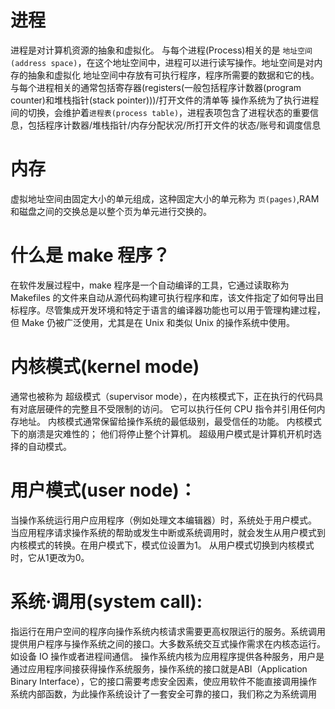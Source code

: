 # 进程
进程是对计算机资源的抽象和虚拟化。
与每个进程(Process)相关的是 `地址空间(address space)`，在这个地址空间中，进程可以进行读写操作。地址空间是对内存的抽象和虚拟化
地址空间中存放有可执行程序，程序所需要的数据和它的栈。
与每个进程相关的通常包括寄存器(registers(一般包括程序计数器(program counter)和堆栈指针(stack pointer)))/打开文件的清单等
操作系统为了执行进程间的切换，会维护着`进程表(process table)`，进程表项包含了进程状态的重要信息，包括程序计数器/堆栈指针/内存分配状况/所打开文件的状态/账号和调度信息
# 内存
虚拟地址空间由固定大小的单元组成，这种固定大小的单元称为 `页(pages)`,RAM 和磁盘之间的交换总是以整个页为单元进行交换的。
# 什么是 make 程序？
在软件发展过程中，make 程序是一个自动编译的工具，它通过读取称为 Makefiles 的文件来自动从源代码构建可执行程序和库，该文件指定了如何导出目标程序。尽管集成开发环境和特定于语言的编译器功能也可以用于管理构建过程，但 Make 仍被广泛使用，尤其是在 Unix 和类似 Unix 的操作系统中使用。
# 内核模式(kernel mode)
通常也被称为 超级模式（supervisor mode），在内核模式下，正在执行的代码具有对底层硬件的完整且不受限制的访问。 它可以执行任何 CPU 指令并引用任何内存地址。 内核模式通常保留给操作系统的最低级别，最受信任的功能。 内核模式下的崩溃是灾难性的； 他们将停止整个计算机。 超级用户模式是计算机开机时选择的自动模式。
# 用户模式(user node)：
当操作系统运行用户应用程序（例如处理文本编辑器）时，系统处于用户模式。 当应用程序请求操作系统的帮助或发生中断或系统调用时，就会发生从用户模式到内核模式的转换。在用户模式下，模式位设置为1。 从用户模式切换到内核模式时，它从1更改为0。
# 系统·调用(system call): 
指运行在用户空间的程序向操作系统内核请求需要更高权限运行的服务。系统调用提供用户程序与操作系统之间的接口。大多数系统交互式操作需求在内核态运行。如设备 IO 操作或者进程间通信。
操作系统内核为应用程序提供各种服务，用户是通过应用程序间接获得操作系统服务，操作系统的接口就是ABI（Application Binary Interface），它的接口需要考虑安全因素，使应用软件不能直接调用操作系统内部函数，为此操作系统设计了一套安全可靠的接口，我们称之为系统调用

